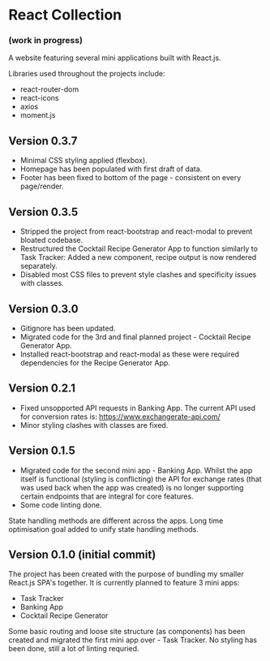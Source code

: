 # React Collection

### (work in progress)

A website featuring several mini applications built with React.js.

Libraries used throughout the projects include:

- react-router-dom
- react-icons
- axios
- moment.js

## Version 0.3.7

- Minimal CSS styling applied (flexbox).
- Homepage has been populated with first draft of data.
- Footer has been fixed to bottom of the page - consistent on every page/render.

## Version 0.3.5

- Stripped the project from react-bootstrap and react-modal to prevent bloated codebase.
- Restructured the Cocktail Recipe Generator App to function similarly to Task Tracker: Added a new component, recipe output is now rendered separately.
- Disabled most CSS files to prevent style clashes and specificity issues with classes.

## Version 0.3.0

- Gitignore has been updated.
- Migrated code for the 3rd and final planned project - Cocktail Recipe Generator App.
- Installed react-bootstrap and react-modal as these were required dependencies for the Recipe Generator App.

## Version 0.2.1

- Fixed unsopported API requests in Banking App. The current API used for conversion rates is: https://www.exchangerate-api.com/
- Minor styling clashes with classes are fixed.

## Version 0.1.5

- Migrated code for the second mini app - Banking App. Whilst the app itself is functional (styling is conflicting) the API for exchange rates (that was used back when the app was created) is no longer supporting certain endpoints that are integral for core features.
- Some code linting done.

State handling methods are different across the apps. Long time optimisation goal added to unify state handling methods.

## Version 0.1.0 (initial commit)

The project has been created with the purpose of bundling my smaller React.js SPA's together.
It is currently planned to feature 3 mini apps:

- Task Tracker
- Banking App
- Cocktail Recipe Generator

Some basic routing and loose site structure (as components) has been created and migrated the first mini app over - Task Tracker.
No styling has been done, still a lot of linting requried.

